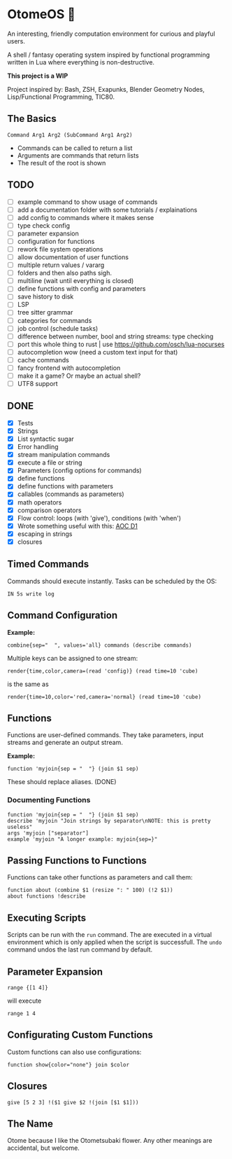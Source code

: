 # OtomeOS 💮

An interesting, friendly computation environment for curious and playful users.

A shell / fantasy operating system inspired by functional programming written in Lua where everything is non-destructive.

**This project is a WIP**

Project inspired by: Bash, ZSH, Exapunks, Blender Geometry Nodes, Lisp/Functional Programming, TIC80.

## The Basics

```
Command Arg1 Arg2 (SubCommand Arg1 Arg2)
```

* Commands can be called to return a list
* Arguments are commands that return lists
* The result of the root is shown

## TODO

- [ ] example command to show usage of commands
- [ ] add a documentation folder with some tutorials / explainations
- [ ] add config to commands where it makes sense
- [ ] type check config
- [ ] parameter expansion
- [ ] configuration for functions
- [ ] rework file system operations
- [ ] allow documentation of user functions
- [ ] multiple return values / vararg
- [ ] folders and then also paths sigh.
- [ ] multiline (wait until everything is closed)
- [ ] define functions with config and parameters
- [ ] save history to disk
- [ ] LSP
- [ ] tree sitter grammar
- [ ] categories for commands
- [ ] job control (schedule tasks)
- [ ] difference between number, bool and string streams: type checking
- [ ] port this whole thing to rust | use https://github.com/osch/lua-nocurses
- [ ] autocompletion wow (need a custom text input for that)
- [ ] cache commands
- [ ] fancy frontend with autocompletion
- [ ] make it a game? Or maybe an actual shell?
- [ ] UTF8 support

## DONE

- [x] Tests
- [x] Strings
- [x] List syntactic sugar
- [x] Error handling
- [x] stream manipulation commands
- [x] execute a file or string
- [x] Parameters (config options for commands)
- [x] define functions
- [x] define functions with parameters
- [x] callables (commands as parameters)
- [x] math operators
- [x] comparison operators
- [x] Flow control: loops (with 'give'), conditions (with 'when')
- [x] Wrote something useful with this: [AOC D1](https://www.reddit.com/r/adventofcode/comments/z9ezjb/comment/iyha7bf/?context=3)
- [x] escaping in strings
- [x] closures

## Timed Commands

Commands should execute instantly. Tasks can be scheduled by the OS:

```
IN 5s write log
```

## Command Configuration

**Example:**

```
combine{sep="  ", values='all} commands (describe commands)
```

Multiple keys can be assigned to one stream:

```
render{time,color,camera=(read 'config)} (read time=10 'cube)
```

is the same as

```
render{time=10,color='red,camera='normal} (read time=10 'cube)
```

## Functions

Functions are user-defined commands. They take parameters, input streams and
generate an output stream.

**Example:**

```
function 'myjoin{sep = "  "} (join $1 sep) 
```

These should replace aliases. (DONE)

### Documenting Functions

```
function 'myjoin{sep = "  "} (join $1 sep) 
describe 'myjoin "Join strings by separator\nNOTE: this is pretty useless"
args 'myjoin ["separator"]
example 'myjoin "A longer example: myjoin{sep=}"
```

## Passing Functions to Functions

Functions can take other functions as parameters and call them:

```
function about (combine $1 (resize ": " 100) (!2 $1))
about functions !describe
```

## Executing Scripts

Scripts can be run with the `run` command. The are executed in a virtual
environment which is only applied when the script is successfull.
The `undo` command undos the last run command by default.

## Parameter Expansion

```
range {[1 4]}
```

will execute

```
range 1 4
```

## Configurating Custom Functions

Custom functions can also use configurations:

```
function show{color="none"} join $color
```

## Closures

```
give [5 2 3] !($1 give $2 !(join [$1 $1]))
```

## The Name

Otome because I like the Otometsubaki flower. Any other meanings are accidental, but welcome.

